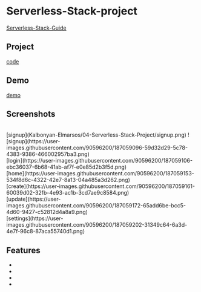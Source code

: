 # Serverless-Stack-project
[Serverless-Stack-Guide](https://serverless-stack.com/#guide)

## Project
[code](Serverless-project)

## Demo
[demo](https://dhqnhfdc27i5l.cloudfront.net/)
<br>
## Screenshots
<br>
[signup](Kalbonyan-Elmarsos/04-Serverless-Stack-Project/signup.png)
![signup](https://user-images.githubusercontent.com/90596200/187059096-59d32d29-5c78-4383-9386-466002957ba3.png)
<br>
[login](https://user-images.githubusercontent.com/90596200/187059106-ebc36037-6b68-41ab-af7f-e0e85d2b3f5d.png)
<br>
[home](https://user-images.githubusercontent.com/90596200/187059153-534f8d6c-4322-42e7-8a13-04a485a3d262.png)
<br>
[create](https://user-images.githubusercontent.com/90596200/187059161-60039d02-32fb-4e93-ac1b-3cd7ae9c8584.png)
<br>
[update](https://user-images.githubusercontent.com/90596200/187059172-65add6be-bcc5-4d60-9427-c52812d4a8a9.png)
<br>
[settings](https://user-images.githubusercontent.com/90596200/187059202-31349c64-6a3d-4e7f-96c8-87aca55740d1.png)






## Features

-
-
-
-
